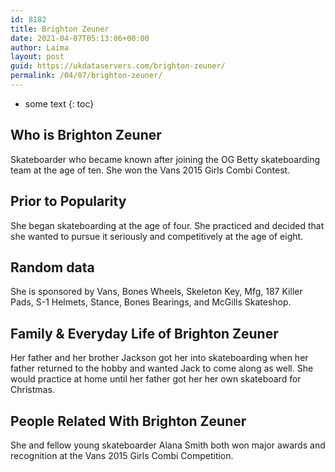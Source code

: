 ```yaml
---
id: 8182
title: Brighton Zeuner
date: 2021-04-07T05:13:06+00:00
author: Laima
layout: post
guid: https://ukdataservers.com/brighton-zeuner/
permalink: /04/07/brighton-zeuner/
---
```


* some text
{: toc}


## Who is Brighton Zeuner
                  
                  
                  
Skateboarder who became known after joining the OG Betty skateboarding team at the age of ten. She won the Vans 2015 Girls Combi Contest.
                  
              
            
              
            
                
                
                
## Prior to Popularity
                  
                  
                  
She began skateboarding at the age of four. She practiced and decided that she wanted to pursue it seriously and competitively at the age of eight.
                  
              
            
              
            
                
                
                
## Random data
                  
                  
                  
She is sponsored by Vans, Bones Wheels, Skeleton Key, Mfg, 187 Killer Pads, S-1 Helmets, Stance, Bones Bearings, and McGills Skateshop.
                  
              
            
              
            
                
                
                
## Family & Everyday Life of Brighton Zeuner
                  
                  
                  
Her father and her brother Jackson got her into skateboarding when her father returned to the hobby and wanted Jack to come along as well. She would practice at home until her father got her her own skateboard for Christmas.
                  
              
            
              
            
                
                
                
## People Related With Brighton Zeuner
                  
                  
                  
She and fellow young skateboarder Alana Smith both won major awards and recognition at the Vans 2015 Girls Combi Competition.
                  
              
            
              
            
                
              
            
              
              
            
            
              
            
          
          
          